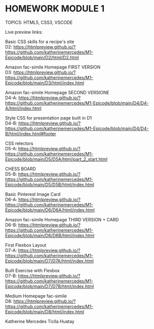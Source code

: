 #  HOMEWORK MODULE 1

TOPICS: HTML5, CSS3, VSCODE

Live preview links:

Basic CSS skills for a recipe's site <br>
D2: https://htmlpreview.github.io/?https://github.com/katherinemercedes/M1-Epicode/blob/main/D2/html/D2.html

Amazon fac-simile Homepage FIRST VERSION <br>
D3: https://htmlpreview.github.io/?https://github.com/katherinemercedes/M1-Epicode/blob/main/D3/html/index.html

Amazon fac-simile Homepage SECOND VERSIONE <br>
D4-A: https://htmlpreview.github.io/?https://github.com/katherinemercedes/M1-Epicode/blob/main/D4/D4-A/html/index.html

Style CSS for presentation page built in D1 <br>
D4-B: https://htmlpreview.github.io/?https://github.com/katherinemercedes/M1-Epicode/blob/main/D4/D4-B/html/index.html#footer

CSS relectors <br>
D5-A: https://htmlpreview.github.io/?https://github.com/katherinemercedes/M1-Epicode/blob/main/D5/D5A/html/part_2_start.html

CHESS BOARD <br>
D5-B: https://htmlpreview.github.io/?https://github.com/katherinemercedes/M1-Epicode/blob/main/D5/D5B/html/index.html

Basic Pinterest Image Card <br>
D6-A: https://htmlpreview.github.io/?https://github.com/katherinemercedes/M1-Epicode/blob/main/D6/D6A/html/index.html

Amazon fac-simile Homepage THIRD VERSION + CARD <br>
D6-B: https://htmlpreview.github.io/?https://github.com/katherinemercedes/M1-Epicode/blob/main/D6/D6B/html/index.html

First Flexbox Layout <br>
D7-A: https://htmlpreview.github.io/?https://github.com/katherinemercedes/M1-Epicode/blob/main/D7/D7A/html/index.html

Built Exercise with Flexbox <br>
D7-B: https://htmlpreview.github.io/?https://github.com/katherinemercedes/M1-Epicode/blob/main/D7/D7B/html/index.html
 
Medium Homepage fac-simile <br>
D8: https://htmlpreview.github.io/?https://github.com/katherinemercedes/M1-Epicode/blob/main/D8/html/index.html

Katherine Mercedes Ticlla Huatay
